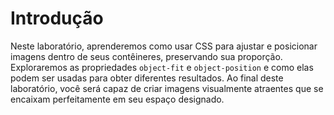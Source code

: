 # Introdução

Neste laboratório, aprenderemos como usar CSS para ajustar e posicionar imagens dentro de seus contêineres, preservando sua proporção. Exploraremos as propriedades `object-fit` e `object-position` e como elas podem ser usadas para obter diferentes resultados. Ao final deste laboratório, você será capaz de criar imagens visualmente atraentes que se encaixam perfeitamente em seu espaço designado.
